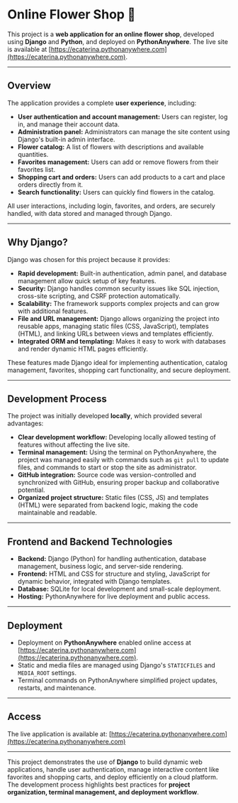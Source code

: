# Online Flower Shop 🌸

This project is a **web application for an online flower shop**, developed using **Django** and **Python**, and deployed on **PythonAnywhere**. The live site is available at [https://ecaterina.pythonanywhere.com](https://ecaterina.pythonanywhere.com).

---

## Overview

The application provides a complete **user experience**, including:

- **User authentication and account management:** Users can register, log in, and manage their account data.  
- **Administration panel:** Administrators can manage the site content using Django's built-in admin interface.  
- **Flower catalog:** A list of flowers with descriptions and available quantities.  
- **Favorites management:** Users can add or remove flowers from their favorites list.  
- **Shopping cart and orders:** Users can add products to a cart and place orders directly from it.  
- **Search functionality:** Users can quickly find flowers in the catalog.

All user interactions, including login, favorites, and orders, are securely handled, with data stored and managed through Django.

---

## Why Django?

Django was chosen for this project because it provides:

- **Rapid development:** Built-in authentication, admin panel, and database management allow quick setup of key features.  
- **Security:** Django handles common security issues like SQL injection, cross-site scripting, and CSRF protection automatically.  
- **Scalability:** The framework supports complex projects and can grow with additional features.  
- **File and URL management:** Django allows organizing the project into reusable apps, managing static files (CSS, JavaScript), templates (HTML), and linking URLs between views and templates efficiently.  
- **Integrated ORM and templating:** Makes it easy to work with databases and render dynamic HTML pages efficiently.  

These features made Django ideal for implementing authentication, catalog management, favorites, shopping cart functionality, and secure deployment.

---

## Development Process

The project was initially developed **locally**, which provided several advantages:

- **Clear development workflow:** Developing locally allowed testing of features without affecting the live site.  
- **Terminal management:** Using the terminal on PythonAnywhere, the project was managed easily with commands such as `git pull` to update files, and commands to start or stop the site as administrator.  
- **GitHub integration:** Source code was version-controlled and synchronized with GitHub, ensuring proper backup and collaborative potential.  
- **Organized project structure:** Static files (CSS, JS) and templates (HTML) were separated from backend logic, making the code maintainable and readable.  

---

## Frontend and Backend Technologies

- **Backend:** Django (Python) for handling authentication, database management, business logic, and server-side rendering.  
- **Frontend:** HTML and CSS for structure and styling, JavaScript for dynamic behavior, integrated with Django templates.  
- **Database:** SQLite for local development and small-scale deployment.  
- **Hosting:** PythonAnywhere for live deployment and public access.

---

## Deployment

- Deployment on **PythonAnywhere** enabled online access at [https://ecaterina.pythonanywhere.com](https://ecaterina.pythonanywhere.com).  
- Static and media files are managed using Django's `STATICFILES` and `MEDIA_ROOT` settings.  
- Terminal commands on PythonAnywhere simplified project updates, restarts, and maintenance.  

---

## Access

The live application is available at: [https://ecaterina.pythonanywhere.com](https://ecaterina.pythonanywhere.com)

---

This project demonstrates the use of **Django** to build dynamic web applications, handle user authentication, manage interactive content like favorites and shopping carts, and deploy efficiently on a cloud platform. The development process highlights best practices for **project organization, terminal management, and deployment workflow**.

